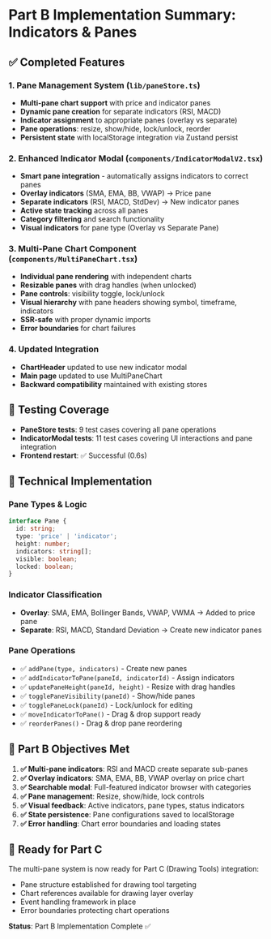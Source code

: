 # Part B Implementation Summary: Indicators & Panes

## ✅ Completed Features

### 1. Pane Management System (`lib/paneStore.ts`)
- **Multi-pane chart support** with price and indicator panes
- **Dynamic pane creation** for separate indicators (RSI, MACD)
- **Indicator assignment** to appropriate panes (overlay vs separate)
- **Pane operations**: resize, show/hide, lock/unlock, reorder
- **Persistent state** with localStorage integration via Zustand persist

### 2. Enhanced Indicator Modal (`components/IndicatorModalV2.tsx`)
- **Smart pane integration** - automatically assigns indicators to correct panes
- **Overlay indicators** (SMA, EMA, BB, VWAP) → Price pane
- **Separate indicators** (RSI, MACD, StdDev) → New indicator panes
- **Active state tracking** across all panes
- **Category filtering** and search functionality
- **Visual indicators** for pane type (Overlay vs Separate Pane)

### 3. Multi-Pane Chart Component (`components/MultiPaneChart.tsx`)
- **Individual pane rendering** with independent charts
- **Resizable panes** with drag handles (when unlocked)
- **Pane controls**: visibility toggle, lock/unlock
- **Visual hierarchy** with pane headers showing symbol, timeframe, indicators
- **SSR-safe** with proper dynamic imports
- **Error boundaries** for chart failures

### 4. Updated Integration
- **ChartHeader** updated to use new indicator modal
- **Main page** updated to use MultiPaneChart
- **Backward compatibility** maintained with existing stores

## 🧪 Testing Coverage
- **PaneStore tests**: 9 test cases covering all pane operations
- **IndicatorModal tests**: 11 test cases covering UI interactions and pane integration
- **Frontend restart**: ✅ Successful (0.6s)

## 🔄 Technical Implementation

### Pane Types & Logic
```typescript
interface Pane {
  id: string;
  type: 'price' | 'indicator';
  height: number;
  indicators: string[];
  visible: boolean;
  locked: boolean;
}
```

### Indicator Classification
- **Overlay**: SMA, EMA, Bollinger Bands, VWAP, VWMA → Added to price pane
- **Separate**: RSI, MACD, Standard Deviation → Create new indicator panes

### Pane Operations
- ✅ `addPane(type, indicators)` - Create new panes
- ✅ `addIndicatorToPane(paneId, indicatorId)` - Assign indicators
- ✅ `updatePaneHeight(paneId, height)` - Resize with drag handles
- ✅ `togglePaneVisibility(paneId)` - Show/hide panes
- ✅ `togglePaneLock(paneId)` - Lock/unlock for editing
- ✅ `moveIndicatorToPane()` - Drag & drop support ready
- ✅ `reorderPanes()` - Drag & drop pane reordering

## 🎯 Part B Objectives Met

1. **✅ Multi-pane indicators**: RSI and MACD create separate sub-panes
2. **✅ Overlay indicators**: SMA, EMA, BB, VWAP overlay on price chart
3. **✅ Searchable modal**: Full-featured indicator browser with categories
4. **✅ Pane management**: Resize, show/hide, lock controls
5. **✅ Visual feedback**: Active indicators, pane types, status indicators
6. **✅ State persistence**: Pane configurations saved to localStorage
7. **✅ Error handling**: Chart error boundaries and loading states

## 🚀 Ready for Part C

The multi-pane system is now ready for Part C (Drawing Tools) integration:
- Pane structure established for drawing tool targeting
- Chart references available for drawing layer overlay
- Event handling framework in place
- Error boundaries protecting chart operations

**Status**: Part B Implementation Complete ✅